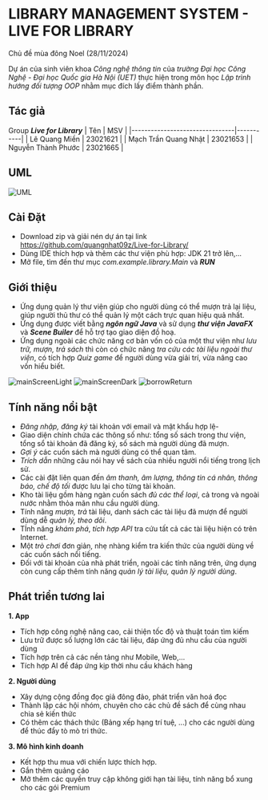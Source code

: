 # LIBRARY MANAGEMENT SYSTEM - LIVE FOR LIBRARY
Chủ đề mùa đông Noel (28/11/2024)

Dự án của sinh viên khoa _Công nghệ thông tin_ của _trường Đại học Công Nghệ - Đại học Quốc gia Hà Nội (UET)_ thực hiện trong môn học _Lập trình hướng đối tượng OOP_ nhằm mục đích lấy điểm thành phần.

## Tác giả
Group **_Live for Library_**
| Tên                            | MSV       |
|--------------------------------|-----------|
| Lê Quang Miền                  | 23021621  |
| Mạch Trần Quang Nhật           | 23021653  |
| Nguyễn Thành Phước             | 23021665  |

## UML
![UML](https://github.com/quangnhat09z/Live-for-Library/blob/master/UML.png)
## Cài Đặt
- Download zip và giải nén dự án tại link https://github.com/quangnhat09z/Live-for-Library/
- Dùng IDE thích hợp và thêm các thư viện phù hợp: JDK 21 trở lên,...
- Mở file, tìm đến thư mục _com.example.library.Main_ và **_RUN_**
## Giới thiệu
- Ứng dụng quản lý thư viện giúp cho người dùng có thể mượn trả lại liệu, giúp người thủ thư có thể quản lý một cách trực quan hiệu quả nhất.
- Ứng dụng được viết bằng **_ngôn ngữ Java_** và sử dụng **_thư viện JavaFX_** và **_Scene Builer_** để hỗ trợ tạo giao diện đồ hoạ.
- Ứng dụng ngoài các chức năng cơ bản vốn có của một thư viện như _lưu trữ, mượn, trả sách_ thì còn có chức năng _tra cứu các tài liệu ngoài thư viện_, có tích hợp _Quiz game_ để người dùng vừa giải trí, vừa nâng cao vốn hiểu biết.

![mainScreenLight](https://github.com/quangnhat09z/Live-for-Library/blob/master/mainScreenLight.jpg)
![mainScreenDark](https://github.com/quangnhat09z/Live-for-Library/blob/master/mainScreenDark.jpg)
![borrowReturn](https://github.com/quangnhat09z/Live-for-Library/blob/master/borrowReturn.jpg)
## Tính năng nổi bật
- _Đăng nhập, đăng ký_ tài khoản với email và mật khẩu hợp lệ-
- Giao diện chính chứa các thông số như: tổng số sách trong thư viện, tổng sổ tài khoản đã đăng ký, số sách mà người dùng đã mượn.
- _Gợi ý_ các cuốn sách mà người dùng có thể quan tâm.
- _Trích dẫn_ những câu nói hay về sách của nhiều người nổi tiếng trong lịch sử.
- Các cài đặt liên quan đến _âm thanh, âm lượng, thông tin cá nhân, thông báo, chế độ tối_ được lưu lại cho từng tài khoản.
- Kho tài liệu gồm hàng ngàn cuốn sách _đủ các thể loại_, cả trong và ngoài nước nhằm thỏa mãn nhu cầu người dùng.
- Tính năng _mượn, trả_ tài liệu, danh sách các tài liệu đã mượn để người dùng dễ _quản lý, theo dõi_.
- TÍnh năng _khám phá_, _tích hợp API_ tra cứu tất cả các tài liệu hiện có trên Internet. 
- Một _trò chơi_ đơn giản, nhẹ nhàng kiểm tra kiến thức của người dùng về các cuốn sách nổi tiếng.
- Đối với tài khoản của nhà phát triển, ngoài các tính năng trên, ứng dụng còn cung cấp thêm tính năng _quản lý tài liệu, quản lý người dùng_.
## Phát triển tương lai
**1. App**
- Tích hợp công nghệ nâng cao, cải thiện tốc độ và thuật toán tìm kiếm
- Lưu trữ được số lượng lớn các tài liệu, đáp ứng đủ nhu cầu của người dùng
- Tích hợp trên cả các nền tảng như Mobile, Web,...
- Tích hợp AI để đáp ứng kịp thời nhu cầu khách hàng

**2. Người dùng**
- Xây dựng cộng đồng đọc giả đông đảo, phát triển văn hoá đọc
- Thành lập các hội nhóm, chuyên cho các chủ đề sách để cùng nhau chia sẻ kiến thức
- Có thêm các thách thức (Bảng xếp hạng trí tuệ, ...) cho các người dùng để thúc đẩy tò mò tri thức.

**3.  Mô hình kinh doanh**
- Kết hợp thu mua với chiến lược thích hợp.
- Gắn thêm quảng cáo
- Mở thêm các quyền truy cập không giới hạn tài liệu, tính năng bổ xung cho các gói Premium
